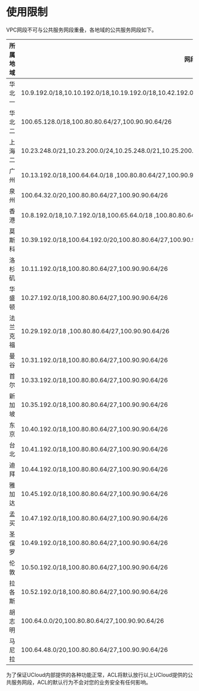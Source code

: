 # 使用限制

VPC网段不可与公共服务网段重叠，各地域的公共服务网段如下。




| 所属地域 | 网段 |
| ---- | ---- |
| 华北一 | 10.9.192.0/18,10.10.192.0/18,10.19.192.0/18,10.42.192.0/18,100.65.0.0/18 ,100.80.80.64/27,100.90.90.64/26|
| 华北二 |100.65.128.0/18,100.80.80.64/27,100.90.90.64/26|
| 上海二 | 10.23.248.0/21,10.23.200.0/24,10.25.248.0/21,10.25.200.0/24,100.64.128.0/18,100.80.80.64/27,100.90.90.64/26 |
| 广州 | 10.13.192.0/18,100.64.64.0/18 ,100.80.80.64/27,100.90.90.64/26|
| 泉州 | 100.64.32.0/20,100.80.80.64/27,100.90.90.64/26 |
| 香港 | 10.8.192.0/18,10.7.192.0/18,100.65.64.0/18 ,100.80.80.64/27,100.90.90.64/26|
| 莫斯科 | 10.39.192.0/18,100.64.192.0/20,100.80.80.64/27,100.90.90.64/26 |
| 洛杉矶 | 10.11.192.0/18,100.80.80.64/27,100.90.90.64/26 |
| 华盛顿 | 10.27.192.0/18,100.80.80.64/27,100.90.90.64/26 |
| 法兰克福 | 10.29.192.0/18 ,100.80.80.64/27,100.90.90.64/26|
| 曼谷 | 10.31.192.0/18,100.80.80.64/27,100.90.90.64/26 |
| 首尔 | 10.33.192.0/18,100.80.80.64/27,100.90.90.64/26 |
| 新加坡 | 10.35.192.0/18,100.80.80.64/27,100.90.90.64/26|
| 东京 | 10.40.192.0/18,100.80.80.64/27,100.90.90.64/26 |
| 台北 | 10.41.192.0/18,100.80.80.64/27,100.90.90.64/26 |
| 迪拜 |10.44.192.0/18,100.80.80.64/27,100.90.90.64/26 |
| 雅加达 | 10.45.192.0/18,100.80.80.64/27,100.90.90.64/26|
| 孟买 |10.47.192.0/18,100.80.80.64/27,100.90.90.64/26|
| 圣保罗 |10.49.192.0/18,100.80.80.64/27,100.90.90.64/26|
| 伦敦 | 10.50.192.0/18,100.80.80.64/27,100.90.90.64/26|
| 拉各斯 |10.52.192.0/18,100.80.80.64/27,100.90.90.64/26|
| 胡志明 | 100.64.0.0/20,100.80.80.64/27,100.90.90.64/26|
| 马尼拉 | 100.64.48.0/20,100.80.80.64/27,100.90.90.64/26|

为了保证UCloud内部提供的各种功能正常，ACL将默认放行以上UCloud提供的公共服务网段，ACL的默认行为不会对您的业务安全有任何影响。
